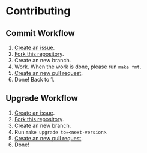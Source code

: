 # Contributing

## Commit Workflow
1. [Create an issue](https://github.com/sakkke/flightos/issues).
2. [Fork this repository](https://github.com/sakkke/flightos/fork).
3. Create an new branch.
4. Work. When the work is done, please run `make fmt`.
5. [Create an new pull request](https://github.com/sakkke/flightos/compare).
6. Done! Back to 1.

## Upgrade Workflow
1. [Create an issue](https://github.com/sakkke/flightos/issues).
2. [Fork this repository](https://github.com/sakkke/flightos/fork).
3. Create an new branch.
4. Run `make upgrade to=<next-version>`.
5. [Create an new pull request](https://github.com/sakkke/flightos/compare).
6. Done!
